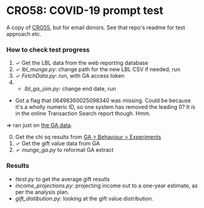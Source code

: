 # CRO58: COVID-19 prompt test

A copy of [CRO55](https://github.com/SWannell/cro55-prompt-test), but for email donors. See that repo's readme for test approach etc.

### How to check test progress

1. ✓ Get the LBL data from the web reporting database
2. ✓ _lbl_munge.py_: change path for the new LBL CSV if needed, run
3. ✓ _FetchData.py_: run, with GA access token
4. * _lbl_ga_join.py_: change end date, run

* Got a flag that 06498360025098340 was missing. Could be because it's a wholly numeric ID, so one system has removed the leading 0? It _is_ in the online Transaction Search report though. Hmm.

=> ran just on [the GA data](https://docs.google.com/spreadsheets/d/1oWN1gwe0B5TUNKBAbZfrUyhcPAdjjdj2FErfz8HsGNs/edit#gid=1226024178).

0. Get the chi sq results from [GA > Behaviour > Experiments](https://analytics.google.com/analytics/web/#/siteopt-experiment/siteopt-detail/a203531w84011461p149197394/_r.drilldown=analytics.gwoExperimentId:p1QJ_NkPQ9upbkKUn--OhQ&createExperimentWizard.experimentId=p1QJ_NkPQ9upbkKUn--OhQ)
1. ✓ Get the gift value data from GA
2. ✓ _munge_ga.py_ to reformat GA extract

### Results

- _ttest.py_ to get the average gift results
- _income_projections.py_: projecting income out to a one-year estimate, as per the analysis plan.
- _gift_distibution.py_: looking at the gift value distribution.